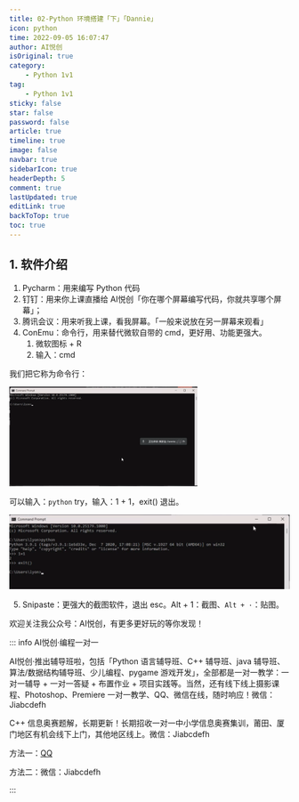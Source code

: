 ```yaml
---
title: 02-Python 环境搭建「下」「Dannie」
icon: python
time: 2022-09-05 16:07:47
author: AI悦创
isOriginal: true
category: 
    - Python 1v1
tag:
    - Python 1v1
sticky: false
star: false
password: false
article: true
timeline: true
image: false
navbar: true
sidebarIcon: true
headerDepth: 5
comment: true
lastUpdated: true
editLink: true
backToTop: true
toc: true
---
```


## 1. 软件介绍

1. Pycharm：用来编写 Python 代码
2. 钉钉：用来你上课直播给 AI悦创「你在哪个屏幕编写代码，你就共享哪个屏幕」；
3. 腾讯会议：用来听我上课，看我屏幕。「一般来说放在另一屏幕来观看」
4. ConEmu：命令行，用来替代微软自带的 cmd，更好用、功能更强大。
    1. 微软图标 + R
    2. 输入：cmd

我们把它称为命令行：

<img src="./02.assets/image-20220905161746031.png" alt="image-20220905161746031" style="zoom: 33%;" />

可以输入：`python` try，输入：1 + 1，exit() 退出。

![image-20220905162059626](./02.assets/image-20220905162059626.png)

5. Snipaste：更强大的截图软件，退出 esc。Alt + 1：截图、`Alt + ·`：贴图。

欢迎关注我公众号：AI悦创，有更多更好玩的等你发现！

::: info AI悦创·编程一对一

AI悦创·推出辅导班啦，包括「Python 语言辅导班、C++ 辅导班、java 辅导班、算法/数据结构辅导班、少儿编程、pygame 游戏开发」，全部都是一对一教学：一对一辅导 + 一对一答疑 + 布置作业 + 项目实践等。当然，还有线下线上摄影课程、Photoshop、Premiere 一对一教学、QQ、微信在线，随时响应！微信：Jiabcdefh

C++ 信息奥赛题解，长期更新！长期招收一对一中小学信息奥赛集训，莆田、厦门地区有机会线下上门，其他地区线上。微信：Jiabcdefh

方法一：[QQ](http://wpa.qq.com/msgrd?v=3&uin=1432803776&site=qq&menu=yes)

方法二：微信：Jiabcdefh

:::
